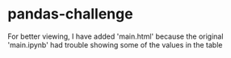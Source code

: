 # pandas-challenge
For better viewing, I have added 'main.html' because the original 'main.ipynb' had trouble showing some of the values in the table

